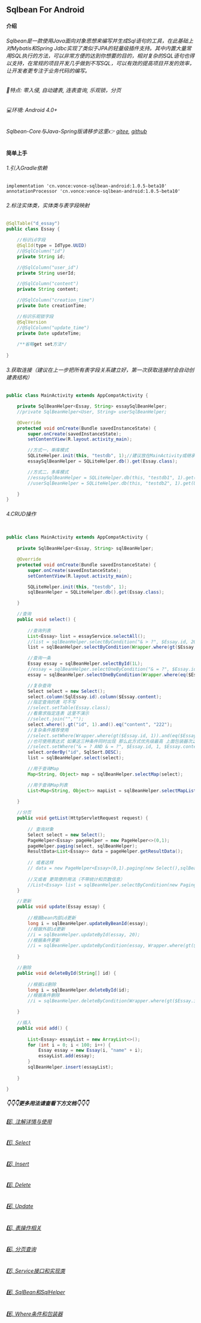 ## Sqlbean For Android
#### 介绍
###### Sqlbean是一款使用Java面向对象思想来编写并生成Sql语句的工具，在此基础上对Mybatis和Spring Jdbc实现了类似于JPA的轻量级插件支持。其中内置大量常用SQL执行的方法，可以非常方便的达到你想要的目的，相对复杂的SQL语句也得以支持，在常规的项目开发几乎做到不写SQL，可以有效的提高项目开发的效率，让开发者更专注于业务代码的编写。

###### 🚀特点: 零入侵, 自动建表, 连表查询, 乐观锁，分页
###### 💻环境: Android 4.0+

###### Sqlbean-Core与Java-Spring版请移步这里👉 [gitee](https://gitee.com/iJovi/vonce-sqlbean "vonce-sqlbean"), [github](https://github.com/Jovilam77/vonce-sqlbean "vonce-sqlbean")

#### 简单上手


###### 1.引入Gradle依赖
	implementation 'cn.vonce:vonce-sqlbean-android:1.0.5-beta10'
	annotationProcessor 'cn.vonce:vonce-sqlbean-android:1.0.5-beta10'
###### 2.标注实体类，实体类与表字段映射

```java
@SqlTable("d_essay")
public class Essay {

    //标识id字段
    @SqlId(type = IdType.UUID)
    //@SqlColumn("id")
    private String id;

    //@SqlColumn("user_id")
    private String userId;

    //@SqlColumn("content")
    private String content;

    //@SqlColumn("creation_time")
    private Date creationTime;

    //标识乐观锁字段
    @SqlVersion
    //@SqlColumn("update_time")
    private Date updateTime;
	
	/**省略get set方法*/
	
}
```
###### 3.获取连接（建议在上一步把所有表字段关系建立好，第一次获取连接时会自动创建表结构）
```java
public class MainActivity extends AppCompatActivity {

    private SqlBeanHelper<Essay, String> essaySqlBeanHelper;
	//private SqlBeanHelper<User, String> userSqlBeanHelper;

    @Override
    protected void onCreate(Bundle savedInstanceState) {
        super.onCreate(savedInstanceState);
        setContentView(R.layout.activity_main);

        //方式一，单库模式
        SQLiteHelper.init(this, "testdb", 1);//建议放在MainActivity或继承的Application
        essaySqlBeanHelper = SQLiteHelper.db().get(Essay.class);

        //方式二，多库模式
        //essaySqlBeanHelper = SQLiteHelper.db(this, "testdb1", 1).get(Essay.class);
        //userSqlBeanHelper = SQLiteHelper.db(this, "testdb2", 1).get(User.class);

    }
}
```
###### 4.CRUD操作
```java

public class MainActivity extends AppCompatActivity {
	
    private SqlBeanHelper<Essay, String> sqlBeanHelper;

    @Override
    protected void onCreate(Bundle savedInstanceState) {
        super.onCreate(savedInstanceState);
        setContentView(R.layout.activity_main);

        SQLiteHelper.init(this, "testdb", 1);
        sqlBeanHelper = SQLiteHelper.db().get(Essay.class);

    }

	//查询
	public void select() {
        
        //查询列表
        List<Essay> list = essayService.selectAll();
        //list = sqlBeanHelper.selectByCondition("& > ?", $Essay.id, 20);
        list = sqlBeanHelper.selectByCondition(Wrapper.where(gt($Essay.id, 10)).and(lt($Essay.id, 20)));

        //查询一条
        Essay essay = sqlBeanHelper.selectById(1L);
        //essay = sqlBeanHelper.selectOneByCondition("& = ?", $Essay.id, 1);
        essay = sqlBeanHelper.selectOneByCondition(Wrapper.where(eq($Essay.id, 333)));

        //复杂查询
        Select select = new Select();
        select.column(SqlEssay.id).column($Essay.content);
        //指定查询的表 可不写
        //select.setTable(Essay.class);
        //看需求指定连表 这里不演示
        //select.join("","");
        select.where().gt("id", 1).and().eq("content", "222");
        //复杂条件推荐使用
        //select.setWhere(Wrapper.where(gt($Essay.id, 1)).and(eq($Essay.content, "222")));
        //也可使用表达式 如果这三种条件同时出现 那么此方式优先级最高 上面包装器次之
        //select.setWhere("& = ? AND & = ?", $Essay.id, 1, $Essay.content, "222");
        select.orderBy("id", SqlSort.DESC);
        list = sqlBeanHelper.select(select);

        //用于查询Map
        Map<String, Object> map = sqlBeanHelper.selectMap(select);

        //用于查询Map列表
        List<Map<String, Object>> mapList = sqlBeanHelper.selectMapList(select);
        
	}

	//分页
	public void getList(HttpServletRequest request) {
        
		// 查询对象
        Select select = new Select();
        PageHelper<Essay> pageHelper = new PageHelper<>(0,1);
        pageHelper.paging(select, sqlBeanHelper);
        ResultData<List<Essay>> data = pageHelper.getResultData();
        
        // 或者这样
        // data = new PageHelper<Essay>(0,1).paging(new Select(),sqlBeanHelper).toResult.getResultData();
        
        //又或者 更简便的用法（不带统计和页数信息）
        //List<Essay> list = sqlBeanHelper.selectByCondition(new Paging(0,10), Wrapper.where(Cond.gt(SqlEssay.id, 10)).and(Cond.lt(SqlEssay.id, 20)));
	}

	//更新
	public void update(Essay essay) {
        
        //根据bean内部id更新
        long i = sqlBeanHelper.updateByBeanId(essay);
        //根据外部id更新
        //i = sqlBeanHelper.updateById(essay, 20);
        //根据条件更新
        //i = sqlBeanHelper.updateByCondition(essay, Wrapper.where(gt($Essay.id, 1)).and(eq($Essay.content, "222")));
        
	}

	//删除
	public void deleteById(String[] id) {
        
        //根据id删除
        long i = sqlBeanHelper.deleteById(id);
        //根据条件删除
        //i = sqlBeanHelper.deleteByCondition(Wrapper.where(gt($Essay.id, 1)).and(eq($Essay.content, "222")));

    }

	//插入
	public void add() {
        
		List<Essay> essayList = new ArrayList<>();
		for (int i = 0; i < 100; i++) {
			Essay essay = new Essay(i, "name" + i);
			essayList.add(essay);
		}
        sqlBeanHelper.insert(essayList);
        
	}

}
```
##### 👇👇👇更多用法请查看下方文档👇👇👇

###### [0️⃣. 注解详情与使用](doc/Annotation.md "注解详情与使用")
###### [1️⃣. Select](doc/Select.md "Select")
###### [2️⃣. Insert](doc/Insert.md "Insert")
###### [3️⃣. Delete](doc/Delete.md "Delete")
###### [4️⃣. Update](doc/Update.md "Update")
###### [5️⃣. 表操作相关](doc/Table.md "表操作相关")
###### [6️⃣. 分页查询](doc/Paging.md "分页查询")
###### [7️⃣. Service接口和实现类](doc/Interface.md "Service接口和实现类")
###### [8️⃣. SqlBean和SqlHelper](doc/SqlHelper.md "SqlBean和SqlHelper")
###### [9️⃣. Where条件和包装器](doc/Where.md "Where条件和包装器")
